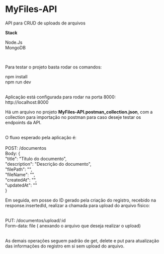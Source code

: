 # MyFiles-API
API para CRUD de uploads de arquivos

<p><b>Stack</b></p>
Node.Js
<br>MongoDB

<br><p>Para testar o projeto basta rodar os comandos:</p>
npm install
<br>npm run dev

<br>Aplicação está configurada para rodar na porta 8000:
<br>http://localhost:8000
<p>Há um arquivo no projeto <b>MyFiles-API.postman_collection.json</b>, com a collection para importação no postman para caso deseje testar os endpoints da API.</p>
<br>O fluxo esperado pela aplicação é:
<br><br>POST: /documentos 
<br>Body: {
<br>"title": "Título do documento",
<br>"description": "Descrição do documento",
<br>"filePath": "",
<br>"fileName": "",
<br>"createdAt": "",
<br>"updatedAt": ""
<br>}
<p>Em seguida, em posse do ID gerado pela criação do registro, recebido na response.insertedId, realizar a chamada para upload do arquivo físico:</p>
<br>PUT: /documentos/upload/:id
<br>Form-data: file ( anexando o arquivo que deseja realizar o upload)
<p><br>As demais operações seguem padrão de get, delete e put para atualização das informações do registro em si sem upload do arquivo.</p>
